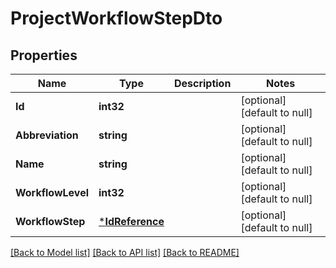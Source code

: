 # ProjectWorkflowStepDto

## Properties
Name | Type | Description | Notes
------------ | ------------- | ------------- | -------------
**Id** | **int32** |  | [optional] [default to null]
**Abbreviation** | **string** |  | [optional] [default to null]
**Name** | **string** |  | [optional] [default to null]
**WorkflowLevel** | **int32** |  | [optional] [default to null]
**WorkflowStep** | [***IdReference**](IdReference.md) |  | [optional] [default to null]

[[Back to Model list]](../README.md#documentation-for-models) [[Back to API list]](../README.md#documentation-for-api-endpoints) [[Back to README]](../README.md)


